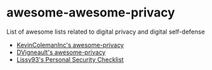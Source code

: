 # awesome-awesome-privacy
List of awesome lists related to digital privacy and digital self-defense

- [KevinColemanInc's awesome-privacy](https://github.com/KevinColemanInc/awesome-privacy)
- [DVigneault's awesome-privacy](https://github.com/DVigneault/awesome-privacy)
- [Lissy93's Personal Security Checklist](https://github.com/Lissy93/personal-security-checklist)
